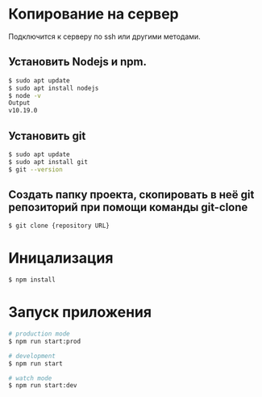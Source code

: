 # Копирование на сервер
Подключится к серверу по ssh или другими методами.
  ## Установить Nodejs и npm.
  ```bash
  $ sudo apt update
  $ sudo apt install nodejs
  $ node -v
  Output
  v10.19.0
  ```
  ## Установить git
  ``` bash
  $ sudo apt update
  $ sudo apt install git
  $ git --version
  ```
  ## Создать папку проекта, скопировать в неё git репозиторий при помощи команды git-clone
  ``` bash
  $ git clone {repository URL}
  ```

# Иницализация

```bash
$ npm install
```

# Запуск приложения

```bash
# production mode
$ npm run start:prod

# development
$ npm run start

# watch mode
$ npm run start:dev
```
